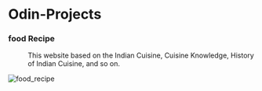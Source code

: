 <h1>Odin-Projects</h1>
 
 <dt><h3>food Recipe</h3></dt>
    <dd>This website based on the Indian Cuisine, Cuisine Knowledge, History of Indian Cuisine, and so on.</dd>

![food_recipe](https://user-images.githubusercontent.com/66455423/171469329-97e26f14-2d73-485f-81fe-237b87a021f8.png)

